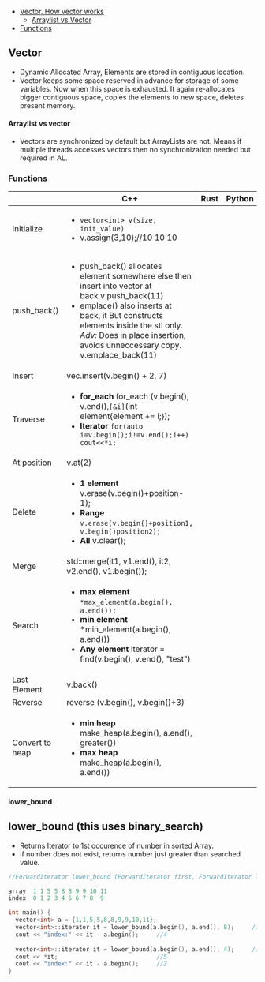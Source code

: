 - [Vector, How vector works](#what)
  - [Arraylist vs Vector](#vs)
- [Functions](#fun)
<a name=what></a>
## Vector
- Dynamic Allocated Array, Elements are stored in contiguous location.
- Vector keeps some space reserved in advance for storage of some variables. Now when this space is exhausted. It again re-allocates bigger contiguous space, copies the elements to new space, deletes present memory.  
<a name=vs></a>
#### Arraylist vs vector
- Vectors are synchronized by default but ArrayLists are not. Means if multiple threads accesses vectors then no synchronization needed but required in AL.    

<a name=fun></a>
### Functions
||C++|Rust|Python|
|---|---|---|---|
|Initialize|<ul><li>`vector<int> v(size, init_value)`</li> <li>v.assign(3,10);//10 10 10</li></ul>|
|push_back()|<ul><li>push_back() allocates element somewhere else then insert into vector at back.v.push_back(11)</li> <li>emplace() also inserts at back, it But constructs elements inside the stl only. *Adv:* Does in place insertion, avoids unneccessary copy. v.emplace_back(11)</li></ul>|||
|Insert|vec.insert(v.begin() + 2, 7)|
|Traverse|<ul><li>**for_each** for_each (v.begin(), v.end(),`[&i]`(int element{element += i;});</li> <li>**Iterator** `for(auto i=v.begin();i!=v.end();i++) cout<<*i;`</li></ul>|||
|At position|v.at(2)|
|Delete|<ul><li>**1 element** v.erase(v.begin()+position-1);</li> <li>**Range** `v.erase(v.begin()+position1, v.begin()position2);`</li> <li>**All** v.clear();</li></ul>|||
|Merge|std::merge(it1, v1.end(), it2, v2.end(), v1.begin());|||
|Search|<ul><li>**max element** `*max_element(a.begin(), a.end());`</li> <li>**min element** *min_element(a.begin(), a.end())</li> <li>**Any element** iterator = find(v.begin(), v.end(), "test")</li></ul>|||
|Last Element|v.back()|||
|Reverse|reverse (v.begin(), v.begin()+3)|||
|Convert to heap|<ul><li>**min heap** make_heap(a.begin(), a.end(), greater<int>())</li> <li>**max heap** make_heap(a.begin(), a.end())</li></ul>||||

<a name=lb></a>
#### lower_bound
## lower_bound (this uses binary_search)
- Returns Iterator to 1st occurence of number in sorted Array.
- if number does not exist, returns number just greater than searched value.
```c++
//ForwardIterator lower_bound (ForwardIterator first, ForwardIterator last, const T& val);

array  1 1 5 5 8 8 9 9 10 11
index  0 1 2 3 4 5 6 7 8  9

int main() {
  vector<int> a = {1,1,5,5,8,8,9,9,10,11};
  vector<int>::iterator it = lower_bound(a.begin(), a.end(), 8);     //Search 8
  cout << "index:" << it - a.begin();     //4
  
  vector<int>::iterator it = lower_bound(a.begin(), a.end(), 4);     //Search 4
  cout << *it;                            //5
  cout << "index:" << it - a.begin();     //2
}
```
